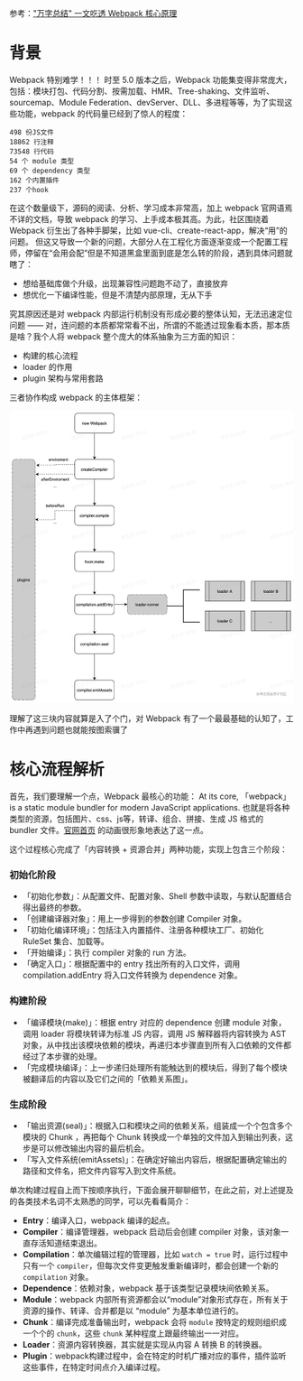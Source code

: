 参考：["万字总结" 一文吃透 Webpack 核心原理](https://juejin.cn/post/6949040393165996040#heading-14)

# 背景
Webpack 特别难学！！！
时至 5.0 版本之后，Webpack 功能集变得非常庞大，包括：模块打包、代码分割、按需加载、HMR、Tree-shaking、文件监听、sourcemap、Module Federation、devServer、DLL、多进程等等，为了实现这些功能，webpack 的代码量已经到了惊人的程度：

```
498 份JS文件
18862 行注释
73548 行代码
54 个 module 类型
69 个 dependency 类型
162 个内置插件
237 个hook
```

在这个数量级下，源码的阅读、分析、学习成本非常高，加上 webpack 官网语焉不详的文档，导致 webpack 的学习、上手成本极其高。为此，社区围绕着 Webpack 衍生出了各种手脚架，比如 vue-cli、create-react-app，解决“用”的问题。
但这又导致一个新的问题，大部分人在工程化方面逐渐变成一个配置工程师，停留在“会用会配”但是不知道黑盒里面到底是怎么转的阶段，遇到具体问题就瞎了：

- 想给基础库做个升级，出现兼容性问题跑不动了，直接放弃
- 想优化一下编译性能，但是不清楚内部原理，无从下手

究其原因还是对 webpack 内部运行机制没有形成必要的整体认知，无法迅速定位问题 —— 对，连问题的本质都常常看不出，所谓的不能透过现象看本质，那本质是啥？我个人将 webpack 整个庞大的体系抽象为三方面的知识：

- 构建的核心流程
- loader 的作用
- plugin 架构与常用套路

三者协作构成 webpack 的主体框架：

<img src="./assets/webpack.jpg" />

理解了这三块内容就算是入了个门，对 Webpack 有了一个最最基础的认知了，工作中再遇到问题也就能按图索骥了

# 核心流程解析
首先，我们要理解一个点，Webpack 最核心的功能：
At its core, 「webpack」 is a static module bundler for modern JavaScript applications.
也就是将各种类型的资源，包括图片、css、js等，转译、组合、拼接、生成 JS 格式的 bundler 文件。[官网首页](https://webpack.js.org/) 的动画很形象地表达了这一点。 

这个过程核心完成了「内容转换 + 资源合并」两种功能，实现上包含三个阶段：

### 初始化阶段
- 「初始化参数」：从配置文件、配置对象、Shell 参数中读取，与默认配置结合得出最终的参数。
- 「创建编译器对象」：用上一步得到的参数创建 Compiler 对象。
- 「初始化编译环境」：包括注入内置插件、注册各种模块工厂、初始化 RuleSet 集合、加载等。
- 「开始编译」：执行 compiler 对象的 run 方法。
- 「确定入口」：根据配置中的 entry 找出所有的入口文件，调用 compilation.addEntry 将入口文件转换为 dependence 对象。

### 构建阶段
- 「编译模块(make)」：根据 entry 对应的 dependence 创建 module 对象，调用 loader 将模块转译为标准 JS 内容，调用 JS 解释器将内容转换为 AST 对象，从中找出该模块依赖的模块，再递归本步骤直到所有入口依赖的文件都经过了本步骤的处理。
- 「完成模块编译」：上一步递归处理所有能触达到的模块后，得到了每个模块被翻译后的内容以及它们之间的「依赖关系图」。

### 生成阶段
- 「输出资源(seal)」：根据入口和模块之间的依赖关系，组装成一个个包含多个模块的 Chunk ，再把每个 Chunk 转换成一个单独的文件加入到输出列表，这步是可以修改输出内容的最后机会。
- 「写入文件系统(emitAssets)」：在确定好输出内容后，根据配置确定输出的路径和文件名，把文件内容写入到文件系统。

单次构建过程自上而下按顺序执行，下面会展开聊聊细节，在此之前，对上述提及的各类技术名词不太熟悉的同学，可以先看看简介：
- **Entry**：编译入口，webpack 编译的起点。
- **Compiler**：编译管理器，webpack 启动后会创建 compiler 对象，该对象一直存活知道结束退出。
- **Compilation**：单次编辑过程的管理器，比如 `watch = true` 时，运行过程中只有一个 `compiler`，但每次文件变更触发重新编译时，都会创建一个新的 `compilation` 对象。
- **Dependence**：依赖对象，webpack 基于该类型记录模块间依赖关系。 
- **Module**：webpack 内部所有资源都会以“module”对象形式存在，所有关于资源的操作、转译、合并都是以 “module” 为基本单位进行的。 
- **Chunk**：编译完成准备输出时，webpack 会将 `module` 按特定的规则组织成一个个的 `chunk`，这些 `chunk` 某种程度上跟最终输出一一对应。 
- **Loader**：资源内容转换器，其实就是实现从内容 A 转换 B 的转换器。 
- **Plugin**：webpack构建过程中，会在特定的时机广播对应的事件，插件监听这些事件，在特定时间点介入编译过程。 